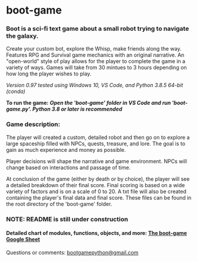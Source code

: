 # boot-game
### Boot is a sci-fi text game about a small robot trying to navigate the galaxy.

Create your custom bot, explore the Whisp, make friends along the way. Features RPG and Survival game mechanics with an original narrative. An "open-world" style of play allows for the player to complete the game in a variety of ways. Games will take from 30 mintues to 3 hours depending on how long the player wishes to play.

_Version 0.97 tested using Windows 10, VS Code, and Python 3.8.5 64-bit (conda)_

**To run the game:**  ***Open the 'boot-game' folder in VS Code and run 'boot-game.py'. Python 3.8 or later is recommended***

### Game description:

The player will created a custom, detailed robot and then go on to explore a large spaceship filled with NPCs, quests, treasure, and lore. The goal is to gain as much experience and money as possible.

Player decisions will shape the narrative and game environment. NPCs will change based on interactions and passage of time.
   
At conclusion of the game (either by death or by choice), the player will see a detailed breakdown of their final score.
Final scoring is based on a wide variety of factors and is on a scale of 0 to 20.
A txt file will also be created containing the player's final data and final score. 
These files can be found in the root directory of the 'boot-game' folder.

### NOTE: README is still under construction ##

#### Detailed chart of modules, functions, objects, and more:  [The boot-game Google Sheet](https://docs.google.com/spreadsheets/d/1X2Z0Iig4bjpgKo8CwmXPY3DZWwZvcIDpq82WS9JHLCc/edit?usp=sharing)

Questions or comments: bootgamepython@gmail.com
